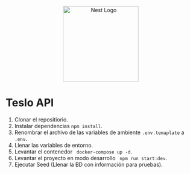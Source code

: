 <p align="center">
  <a href="http://nestjs.com/" target="blank">
    <img src="https://nestjs.com/img/logo-small.svg" width="200" alt="Nest Logo" />
  </a>
</p>

# Teslo API

1. Clonar el repositiorio.
2. Instalar dependencias `npm install`.
3. Renombrar el archivo de las variables de ambiente `.env.temaplate` a `.env`.
4. Llenar las variables de entorno.
5. Levantar el contenedor ` docker-compose up -d`.
6. Levantar el proyecto en modo desarrollo ` npm run start:dev`.
7. Ejecutar Seed (Llenar la BD con información para pruebas).
